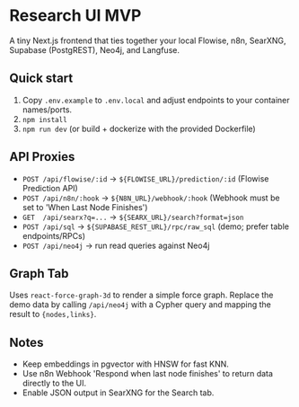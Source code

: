 # Research UI MVP

A tiny Next.js frontend that ties together your local Flowise, n8n, SearXNG, Supabase (PostgREST), Neo4j, and Langfuse.

## Quick start

1. Copy `.env.example` to `.env.local` and adjust endpoints to your container names/ports.
2. `npm install`
3. `npm run dev` (or build + dockerize with the provided Dockerfile)

## API Proxies

- `POST /api/flowise/:id` → `${FLOWISE_URL}/prediction/:id` (Flowise Prediction API)
- `POST /api/n8n/:hook` → `${N8N_URL}/webhook/:hook` (Webhook must be set to 'When Last Node Finishes')
- `GET  /api/searx?q=...` → `${SEARX_URL}/search?format=json`
- `POST /api/sql` → `${SUPABASE_REST_URL}/rpc/raw_sql` (demo; prefer table endpoints/RPCs)
- `POST /api/neo4j` → run read queries against Neo4j

## Graph Tab

Uses `react-force-graph-3d` to render a simple force graph. Replace the demo data by calling `/api/neo4j` with a Cypher query and mapping the result to `{nodes,links}`.

## Notes

- Keep embeddings in pgvector with HNSW for fast KNN.
- Use n8n Webhook 'Respond when last node finishes' to return data directly to the UI.
- Enable JSON output in SearXNG for the Search tab.
